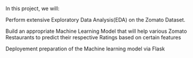 In this project, we will: 

Perform extensive Exploratory Data Analysis(EDA) on the Zomato Dataset. 

Build an appropriate Machine Learning Model that will help various Zomato Restaurants to predict their respective Ratings based on certain features 

Deployement preparation of the Machine learning model via Flask 
